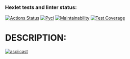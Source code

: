 ### Hexlet tests and linter status:
[![Actions Status](https://github.com/Vladimir-SVI/python-project-50/workflows/hexlet-check/badge.svg)](https://github.com/Vladimir-SVI/python-project-50/actions)
[![Pyci](https://github.com/Vladimir-SVI/python-project-50/workflows/pyci/badge.svg)](https://github.com/Vladimir-SVI/python-project-50/actions/workflows/pyci.yml)
[![Maintainability](https://api.codeclimate.com/v1/badges/2664d5958c24435b100a/maintainability)](https://codeclimate.com/github/Vladimir-SVI/python-project-50/maintainability)
[![Test Coverage](https://api.codeclimate.com/v1/badges/2664d5958c24435b100a/test_coverage)](https://codeclimate.com/github/Vladimir-SVI/python-project-50/test_coverage)

# DESCRIPTION:

[![asciicast](https://asciinema.org/a/PooKGU4pfyXyLZyogJkPKtaZb.svg)](https://asciinema.org/a/PooKGU4pfyXyLZyogJkPKtaZb)
